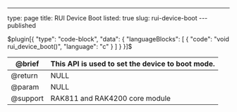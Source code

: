 ---
type: page
title: RUI Device Boot
listed: true
slug: rui-device-boot
---published

$plugin[{
    "type": "code-block",
    "data": {
        "languageBlocks": [
            {
                "code": "void rui_device_boot()",
                "language": "c"
            }
        ]
    }
}]$

| @brief | This API is used to set the device to boot mode. | 
| ---- | ---- | 
| @return | NULL | 
| @param | NULL | 
| @support | RAK811 and RAK4200 core module | 


